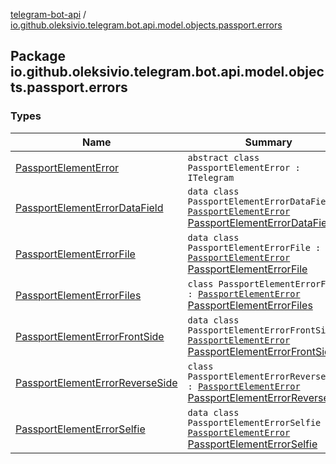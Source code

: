 [telegram-bot-api](../index.md) / [io.github.oleksivio.telegram.bot.api.model.objects.passport.errors](./index.md)

## Package io.github.oleksivio.telegram.bot.api.model.objects.passport.errors

### Types

| Name | Summary |
|---|---|
| [PassportElementError](-passport-element-error/index.md) | `abstract class PassportElementError : ITelegram` |
| [PassportElementErrorDataField](-passport-element-error-data-field/index.md) | `data class PassportElementErrorDataField : `[`PassportElementError`](-passport-element-error/index.md)<br>[PassportElementErrorDataField](https://core.telegram.org/bots/api/#passportelementerrordatafield) |
| [PassportElementErrorFile](-passport-element-error-file/index.md) | `data class PassportElementErrorFile : `[`PassportElementError`](-passport-element-error/index.md)<br>[PassportElementErrorFile](https://core.telegram.org/bots/api/#passportelementerrorfile) |
| [PassportElementErrorFiles](-passport-element-error-files/index.md) | `class PassportElementErrorFiles : `[`PassportElementError`](-passport-element-error/index.md)<br>[PassportElementErrorFiles](https://core.telegram.org/bots/api/#passportelementerrorfiles) |
| [PassportElementErrorFrontSide](-passport-element-error-front-side/index.md) | `data class PassportElementErrorFrontSide : `[`PassportElementError`](-passport-element-error/index.md)<br>[PassportElementErrorFrontSide](https://core.telegram.org/bots/api/#passportelementerrorfrontside) |
| [PassportElementErrorReverseSide](-passport-element-error-reverse-side/index.md) | `class PassportElementErrorReverseSide : `[`PassportElementError`](-passport-element-error/index.md)<br>[PassportElementErrorReverseSide](https://core.telegram.org/bots/api/#passportelementerrorreverseside) |
| [PassportElementErrorSelfie](-passport-element-error-selfie/index.md) | `data class PassportElementErrorSelfie : `[`PassportElementError`](-passport-element-error/index.md)<br>[PassportElementErrorSelfie](https://core.telegram.org/bots/api/#passportelementerrorselfie) |
